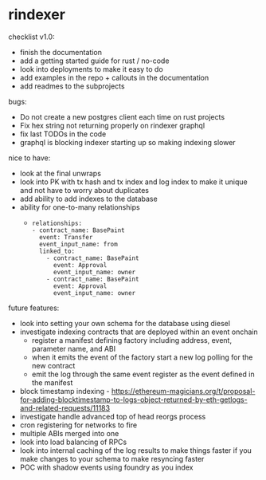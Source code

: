 # rindexer

checklist v1.0:
- finish the documentation
- add a getting started guide for rust / no-code
- look into deployments to make it easy to do
- add examples in the repo + callouts in the documentation
- add readmes to the subprojects

bugs:
- Do not create a new postgres client each time on rust projects
- Fix hex string not returning properly on rindexer graphql
- fix last TODOs in the code
- graphql is blocking indexer starting up so making indexing slower

nice to have:
- look at the final unwraps
- look into PK with tx hash and tx index and log index to make it unique and not have to worry about duplicates
- add ability to add indexes to the database
- ability for one-to-many relationships
  -     relationships:
        - contract_name: BasePaint
          event: Transfer
          event_input_name: from
          linked_to:
            - contract_name: BasePaint
              event: Approval
              event_input_name: owner
            - contract_name: BasePaint
              event: Approval
              event_input_name: owner

future features:
- look into setting your own schema for the database using diesel
- investigate indexing contracts that are deployed within an event onchain
  - register a manifest defining factory including address, event, parameter name, and ABI
  - when it emits the event of the factory start a new log polling for the new contract
  - emit the log through the same event register as the event defined in the manifest
- block timestamp indexing - https://ethereum-magicians.org/t/proposal-for-adding-blocktimestamp-to-logs-object-returned-by-eth-getlogs-and-related-requests/11183
- investigate handle advanced top of head reorgs process
- cron registering for networks to fire
- multiple ABIs merged into one
- look into load balancing of RPCs
- look into internal caching of the log results to make things faster if you make changes to your schema to make resyncing faster
- POC with shadow events using foundry as you index

